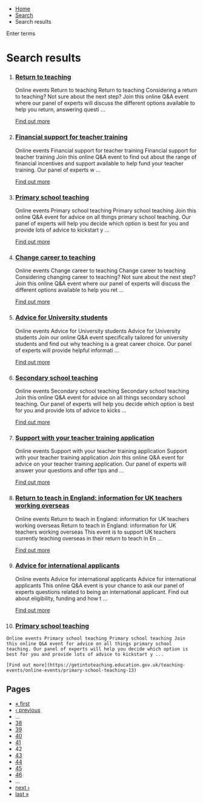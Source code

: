 *   [Home](/)
*   [Search](/search)
*   Search results

Enter terms 

Search results
==============

1.  ### [Return to teaching](https://getintoteaching.education.gov.uk/teaching-events/online-events/return-to-teaching-8)
    
    Online events Return to teaching Return to teaching Considering a return to teaching? Not sure about the next step? Join this online Q&A event where our panel of experts will discuss the different options available to help you return, answering questi ...
    
    [Find out more](https://getintoteaching.education.gov.uk/teaching-events/online-events/return-to-teaching-8)
    
2.  ### [Financial support for teacher training](https://getintoteaching.education.gov.uk/teaching-events/online-events/financial-support-for-teacher-training-10)
    
    Online events Financial support for teacher training Financial support for teacher training Join this online Q&A event to find out about the range of financial incentives and support available to help fund your teacher training. Our panel of experts w ...
    
    [Find out more](https://getintoteaching.education.gov.uk/teaching-events/online-events/financial-support-for-teacher-training-10)
    
3.  ### [Primary school teaching](https://getintoteaching.education.gov.uk/teaching-events/online-events/primary-school-teaching-12)
    
    Online events Primary school teaching Primary school teaching Join this online Q&A event for advice on all things primary school teaching. Our panel of experts will help you decide which option is best for you and provide lots of advice to kickstart y ...
    
    [Find out more](https://getintoteaching.education.gov.uk/teaching-events/online-events/primary-school-teaching-12)
    
4.  ### [Change career to teaching](https://getintoteaching.education.gov.uk/teaching-events/online-events/change-career-to-teaching-17)
    
    Online events Change career to teaching Change career to teaching Considering changing career to teaching? Not sure about the next step? Join this online Q&A event where our panel of experts will discuss the different options available to help you ret ...
    
    [Find out more](https://getintoteaching.education.gov.uk/teaching-events/online-events/change-career-to-teaching-17)
    
5.  ### [Advice for University students](https://getintoteaching.education.gov.uk/teaching-events/online-events/advice-for-university-students-5)
    
    Online events Advice for University students Advice for University students Join our online Q&A event specifically tailored for university students and find out why teaching is a great career choice. Our panel of experts will provide helpful informati ...
    
    [Find out more](https://getintoteaching.education.gov.uk/teaching-events/online-events/advice-for-university-students-5)
    
6.  ### [Secondary school teaching](https://getintoteaching.education.gov.uk/teaching-events/online-events/secondary-school-teaching-7)
    
    Online events Secondary school teaching Secondary school teaching Join this online Q&A event for advice on all things secondary school teaching. Our panel of experts will help you decide which option is best for you and provide lots of advice to kicks ...
    
    [Find out more](https://getintoteaching.education.gov.uk/teaching-events/online-events/secondary-school-teaching-7)
    
7.  ### [Support with your teacher training application](https://getintoteaching.education.gov.uk/teaching-events/online-events/support-with-your-teacher-training-application-4)
    
    Online events Support with your teacher training application Support with your teacher training application Join this online Q&A event for advice on your teacher training application. Our panel of experts will answer your questions and offer tips and ...
    
    [Find out more](https://getintoteaching.education.gov.uk/teaching-events/online-events/support-with-your-teacher-training-application-4)
    
8.  ### [Return to teach in England: information for UK teachers working overseas](https://getintoteaching.education.gov.uk/teaching-events/online-events/return-to-teach-in-england-information-for-uk-teachers-working-overseas2)
    
    Online events Return to teach in England: information for UK teachers working overseas Return to teach in England: information for UK teachers working overseas This event is to support UK teachers currently teaching overseas in their return to teach in En ...
    
    [Find out more](https://getintoteaching.education.gov.uk/teaching-events/online-events/return-to-teach-in-england-information-for-uk-teachers-working-overseas2)
    
9.  ### [Advice for international applicants](https://getintoteaching.education.gov.uk/teaching-events/online-events/advice-for-international-applicants-4)
    
    Online events Advice for international applicants Advice for international applicants This online Q&A event is your chance to ask our panel of experts questions related to being an international applicant. Find out about eligibility, funding and how t ...
    
    [Find out more](https://getintoteaching.education.gov.uk/teaching-events/online-events/advice-for-international-applicants-4)
    
10.  ### [Primary school teaching](https://getintoteaching.education.gov.uk/teaching-events/online-events/primary-school-teaching-13)
    
    Online events Primary school teaching Primary school teaching Join this online Q&A event for advice on all things primary school teaching. Our panel of experts will help you decide which option is best for you and provide lots of advice to kickstart y ...
    
    [Find out more](https://getintoteaching.education.gov.uk/teaching-events/online-events/primary-school-teaching-13)
    

Pages
-----

*   [« first](/search/site "Go to first page")
*   [‹ previous](/search/site?page=40 "Go to previous page")
*   …
*   [38](/search/site?page=37 "Go to page 38")
*   [39](/search/site?page=38 "Go to page 39")
*   [40](/search/site?page=39 "Go to page 40")
*   [41](/search/site?page=40 "Go to page 41")
*   42
*   [43](/search/site?page=42 "Go to page 43")
*   [44](/search/site?page=43 "Go to page 44")
*   [45](/search/site?page=44 "Go to page 45")
*   [46](/search/site?page=45 "Go to page 46")
*   …
*   [next ›](/search/site?page=42 "Go to next page")
*   [last »](/search/site?page=1032 "Go to last page")